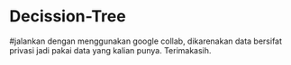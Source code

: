 # Decission-Tree
#jalankan dengan menggunakan google collab, dikarenakan data bersifat privasi jadi pakai data yang kalian punya. Terimakasih.
